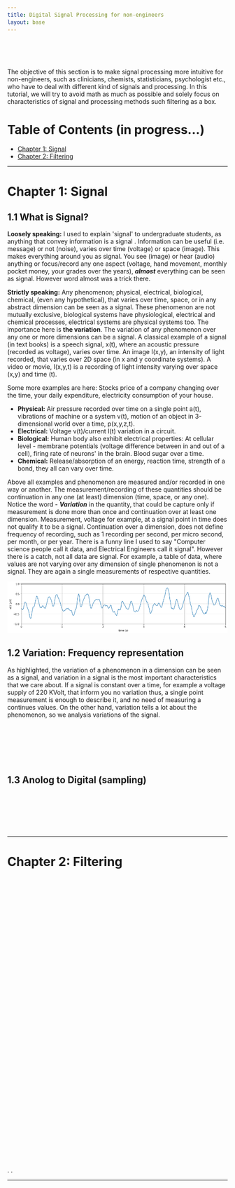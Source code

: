 ```yaml
---
title: Digital Signal Processing for non-engineers
layout: base
---
```

<!--<script src='https://cdnjs.cloudflare.com/ajax/libs/mathjax/2.7.4/MathJax.js?config=default'></script> -->
<div class="divider-10"></div>
<br><br><br>

The objective of this section is to make signal processing more intuitive for non-engineers, such as clinicians, chemists, statisticians, psychologist etc., who have to deal with different kind of signals and processing. In this tutorial, we will try to avoid math as much as possible and solely focus on characteristics of signal and processing methods such filtering as a box.


# Table of Contents (in progress...)
* [Chapter 1: Signal](#chapter-1)
* [Chapter 2: Filtering](#chapter-2)

<hr>

# Chapter 1: Signal

## 1.1 What is Signal?
**Loosely speaking:** I used to explain 'signal' to undergraduate students, as anything that convey information is a signal . Information can be useful (i.e. message) or not (noise), varies over time (voltage) or space (image). This makes everything around you as signal. You see (image) or hear (audio) anything or focus/record any one aspect (voltage, hand movement, monthly pocket money, your grades over the years), ***almost*** everything can be seen as signal. However word almost was a trick there.

**Strictly speaking:** Any phenomenon; physical, electrical, biological, chemical, (even any hypothetical), that varies over time, space, or in any abstract dimension can be seen as a signal. These phenomenon are not mutually exclusive, biological systems have physiological, electrical and chemical processes, electrical systems are physical systems too. The importance here is **the variation**. The variation of any phenomenon over any one or more dimensions can be a signal. A classical example of a signal (in text books) is a speech signal, x(t), where an acoustic pressure (recorded as voltage), varies over time. An image I(x,y), an intensity of light recorded, that varies over 2D space (in x and y coordinate systems). A video or movie, I(x,y,t) is a recording of light intensity varying over space (x,y) and time (t).

Some more examples are here: Stocks price of a company changing over the time, your daily expenditure, electricity consumption of your house.
* **Physical:** Air pressure recorded over time on a single point a(t), vibrations of machine or a system v(t), motion of an object in 3-dimensional world over a time, p(x,y,z,t).
* **Electrical:** Voltage v(t)/current I(t) variation in a circuit.
* **Biological:** Human body also exhibit electrical properties: At cellular level - membrane potentials (voltage difference between in and out of a cell), firing rate of neurons' in the brain. Blood sugar over a time.
* **Chemical:** Release/absorption of an energy, reaction time, strength of a bond, they all can vary over time.


Above all examples and phenomenon are measured and/or recorded in one way or another. The measurement/recording of these quantities should be continuation in any one (at least) dimension (time, space, or any one). Notice the word - ***Variation*** in the quantity, that could be capture only if measurement is done more than once and continuation over at least one dimension. Measurement, voltage for example, at a signal point in time does not qualify it to be a signal. Continuation over a dimension, does not define frequency of recording, such as 1 recording per second, per micro second, per month, or per year. There is a funny line I used to say "Computer science people call it data, and Electrical Engineers call it signal". However there is a catch, not all data are signal. For example, a table of data, where values are not varying over any dimension of single phenomenon is not a signal. They are again a single measurements of respective quantities.

![signal](images/signal_1.png "Extracellular Potential")


## 1.2 Variation: Frequency representation
As highlighted, the variation of a phenomenon in a dimension can be seen as a signal, and variation in a signal is the most important characteristics that we care about. If a signal is constant over a time, for example a voltage supply of 220 KVolt, that inform you no variation thus, a single point measurement is enough to describe it, and no need of measuring a continues values.
On the other hand, variation tells a lot about the phenomenon, so we analysis variations of the signal.



<br><br><br><br><br>
## 1.3 Anolog to Digital (sampling)

<br><br><br><br><br>
<hr>

# Chapter 2: Filtering




<br><br><br><br><br>
<br><br><br><br><br><br><br><br><br><br><br>
<br><br><br><br><br><br><br><br><br><br><br><br><br><br><br><br><br><br><br><br><br><br>



























.
.
<hr>
